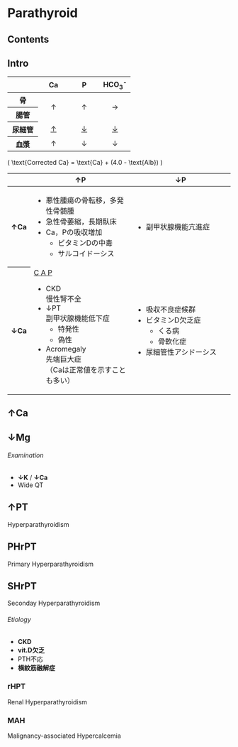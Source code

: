 <!--
Filename:	Parathyroid.md
Project:	/Users/shume/Developer/mnemosyne/docs/MMB/docs/d_Endo
Authors:	shumez <https://github.com/shumez>
Created:	2019-04-03 17:29:51
Modified:	2020-01-14 16:33:18
-----
Copyright (c) 2020 shumez
-->

# Parathyroid

## Contents


## Intro

<table>
	<thead>
		<tr>
			<th width="25%"></th>
			<th width="25%">Ca</th>
			<th width="25%">P</th>
			<th width="25%">HCO<sub>3</sub><sup>-</sup></th>
		</tr>
	</thead>
	<tbody>
		<tr>
			<th>骨</th>
			<td align="center" rowspan="2">&uarr;</td>
			<td align="center" rowspan="2">&uarr;</td>
			<td align="center" rowspan="2">&rarr;</td>
		</tr>
		<tr>
			<th>腸管</th>
		</tr>
		<tr>
			<th>尿細管</th>
			<td align="center"><u>&uarr;</u></td>
			<td align="center"><u>&darr;</u></td>
			<td align="center"><u>&darr;</u></td>
		</tr>
		<tr>
			<th>血漿</th>
			<td align="center">&uarr;</td>
			<td align="center">&darr;</td>
			<td align="center">&darr;</td>
		</tr>
	</tbody>
</table>

\( \text{Corrected Ca} = \text{Ca} + (4.0 - \text{Alb}) \)

<table>
    <thead>
		<tr>
			<th width="10%"></th>
			<th width="45%">&uarr;P</th>
			<th width="45%">&darr;P</th>
		</tr>
	</thead>
	<tbody>
		<tr>
			<th>&uarr;Ca</th>
			<td>
				<ul>
					<li>悪性腫瘍の骨転移，多発性骨髄腫</li>
					<li>急性骨萎縮，長期臥床</li>
					<li>Ca，Pの吸収増加
						<ul>
							<li>ビタミンDの中毒</li>
							<li>サルコイドーシス</li>
						</ul>
					</li>
				</ul>
			</td>
			<td>
				<ul>
					<li>副甲状腺機能亢進症</li>
				</ul>
			</td>
		</tr>
		<tr>
			<th>&darr;Ca</th>
			<td>
				<u>C A P</u>
				<ul>
					<li>CKD<br>
						慢性腎不全</li>
					<li>&darr;PT<br>
						副甲状腺機能低下症
						<ul>
							<li>特発性</li>
							<li>偽性</li>
						</ul>
					</li>
					<li>Acromegaly<br>
						先端巨大症<br>
						（Caは正常値を示すことも多い）</li>
				</ul>
			</td>
			<td>
				<ul>
					<li>吸収不良症候群</li>
					<li>ビタミンD欠乏症
						<ul>
							<li>くる病</li>
							<li>骨軟化症</li>
						</ul>
					</li>
					<li>尿細管性アシドーシス</li>
				</ul>
			</td>
		</tr>
	</tbody>
</table>

<!-- <h6 id='intro-def'>Definition</h6> -->
<!-- <h6 id='intro-eti'>Etiology</h6> -->
<!-- <h6 id='intro-epi'>Epidemiology</h6> -->
<!-- <h6 id='intro-cls'>Classification</h6> -->
<!-- <h6 id='intro-sx'>Sign and Symptom</h6> -->
<!-- <h6 id='intro-cmp'>Complication</h6> -->
<!-- <h6 id='intro-ex'>Examination</h6> -->
<!-- <h6 id='intro-dx'>Diagnosis</h6> -->
<!-- <h6 id='intro-tx'>Treatment</h6> -->
<!-- <h6 id='intro-prg'>Prognosis</h6> -->
<!-- <h6 id='intro-app'>Appendix</h6> -->


## &uarr;Ca

<!-- <h6 id='hrca-def'>Definition</h6> -->
<!-- <h6 id='hrca-eti'>Etiology</h6> -->
<!-- <h6 id='hrca-epi'>Epidemiology</h6> -->
<!-- <h6 id='hrca-cls'>Classification</h6> -->
<!-- <h6 id='hrca-sx'>Sign and Symptom</h6> -->
<!-- <h6 id='hrca-cmp'>Complication</h6> -->
<!-- <h6 id='hrca-ex'>Examination</h6> -->
<!-- <h6 id='hrca-dx'>Diagnosis</h6> -->
<!-- <h6 id='hrca-tx'>Treatment</h6> -->
<!-- <h6 id='hrca-prg'>Prognosis</h6> -->
<!-- <h6 id='hrca-app'>Appendix</h6> -->


## &darr;Mg

<!-- <h6 id='homg-def'>Definition</h6> -->
<!-- <h6 id='homg-eti'>Etiology</h6> -->
<!-- <h6 id='homg-epi'>Epidemiology</h6> -->
<!-- <h6 id='homg-cls'>Classification</h6> -->
<!-- <h6 id='homg-sx'>Sign and Symptom</h6> -->
<!-- <h6 id='homg-cmp'>Complication</h6> -->
<h6 id='homg-ex'>Examination</h6>

- **↓K** / **↓Ca**
- Wide QT

<!-- <h6 id='homg-dx'>Diagnosis</h6> -->
<!-- <h6 id='homg-tx'>Treatment</h6> -->
<!-- <h6 id='homg-prg'>Prognosis</h6> -->
<!-- <h6 id='homg-app'>Appendix</h6> -->


## &uarr;PT

Hyperparathyroidism

<!-- <h6 id='hrpt-def'>Definition</h6> -->
<!-- <h6 id='hrpt-eti'>Etiology</h6> -->
<!-- <h6 id='hrpt-epi'>Epidemiology</h6> -->
<!-- <h6 id='hrpt-cls'>Classification</h6> -->
<!-- <h6 id='hrpt-sx'>Sign and Symptom</h6> -->
<!-- <h6 id='hrpt-cmp'>Complication</h6> -->
<!-- <h6 id='hrpt-ex'>Examination</h6> -->
<!-- <h6 id='hrpt-dx'>Diagnosis</h6> -->
<!-- <h6 id='hrpt-tx'>Treatment</h6> -->
<!-- <h6 id='hrpt-prg'>Prognosis</h6> -->
<!-- <h6 id='hrpt-app'>Appendix</h6> -->


## PHrPT

Primary Hyperparathyroidism

<!-- <h6 id='phrpt-def'>Definition</h6> -->
<!-- <h6 id='phrpt-eti'>Etiology</h6> -->
<!-- <h6 id='phrpt-epi'>Epidemiology</h6> -->
<!-- <h6 id='phrpt-cls'>Classification</h6> -->
<!-- <h6 id='phrpt-sx'>Sign and Symptom</h6> -->
<!-- <h6 id='phrpt-cmp'>Complication</h6> -->
<!-- <h6 id='phrpt-ex'>Examination</h6> -->
<!-- <h6 id='phrpt-dx'>Diagnosis</h6> -->
<!-- <h6 id='phrpt-tx'>Treatment</h6> -->
<!-- <h6 id='phrpt-prg'>Prognosis</h6> -->
<!-- <h6 id='phrpt-app'>Appendix</h6> -->


## SHrPT

Seconday Hyperparathyroidism

<!-- <h6 id='shrpt-def'>Definition</h6> -->
<h6 id='shrpt-eti'>Etiology</h6>

- **CKD**
- **vit.D欠乏**
- PTH不応
- **横紋筋融解症**

<!-- <h6 id='shrpt-epi'>Epidemiology</h6> -->
<!-- <h6 id='shrpt-cls'>Classification</h6> -->
<!-- <h6 id='shrpt-sx'>Sign and Symptom</h6> -->
<!-- <h6 id='shrpt-cmp'>Complication</h6> -->
<!-- <h6 id='shrpt-ex'>Examination</h6> -->
<!-- <h6 id='shrpt-dx'>Diagnosis</h6> -->
<!-- <h6 id='shrpt-tx'>Treatment</h6> -->
<!-- <h6 id='shrpt-prg'>Prognosis</h6> -->
<!-- <h6 id='shrpt-app'>Appendix</h6> -->


### rHPT

Renal Hyperparathyroidism

<!-- <h6 id='rhpt-def'>Definition</h6> -->
<!-- <h6 id='rhpt-eti'>Etiology</h6> -->
<!-- <h6 id='rhpt-epi'>Epidemiology</h6> -->
<!-- <h6 id='rhpt-cls'>Classification</h6> -->
<!-- <h6 id='rhpt-sx'>Sign and Symptom</h6> -->
<!-- <h6 id='rhpt-cmp'>Complication</h6> -->
<!-- <h6 id='rhpt-ex'>Examination</h6> -->
<!-- <h6 id='rhpt-dx'>Diagnosis</h6> -->
<!-- <h6 id='rhpt-tx'>Treatment</h6> -->
<!-- <h6 id='rhpt-prg'>Prognosis</h6> -->
<!-- <h6 id='rhpt-app'>Appendix</h6> -->


### MAH

Malignancy-associated Hypercalcemia

<!-- <h6 id='mah-def'>Definition</h6> -->
<!-- <h6 id='mah-eti'>Etiology</h6> -->
<!-- <h6 id='mah-epi'>Epidemiology</h6> -->
<!-- <h6 id='mah-cls'>Classification</h6> -->
<!-- <h6 id='mah-sx'>Sign and Symptom</h6> -->
<!-- <h6 id='mah-cmp'>Complication</h6> -->
<!-- <h6 id='mah-ex'>Examination</h6> -->
<!-- <h6 id='mah-dx'>Diagnosis</h6> -->
<!-- <h6 id='mah-tx'>Treatment</h6> -->
<!-- <h6 id='mah-prg'>Prognosis</h6> -->
<!-- <h6 id='mah-app'>Appendix</h6> -->

##

<!-- ## -->
<!-- <h6 id='-def'>Definition</h6> -->
<!-- <h6 id='-eti'>Etiology</h6> -->
<!-- <h6 id='-epi'>Epidemiology</h6> -->
<!-- <h6 id='-cls'>Classification</h6> -->
<!-- <h6 id='-sx'>Sign and Symptom</h6> -->
<!-- <h6 id='-cmp'>Complication</h6> -->
<!-- <h6 id='-ex'>Examination</h6> -->
<!-- <h6 id='-dx'>Diagnosis</h6> -->
<!-- <h6 id='-tx'>Treatment</h6> -->
<!-- <h6 id='-prg'>Prognosis</h6> -->
<!-- <h6 id='-app'>Appendix</h6> -->

<!-- ref -->


<!-- <style type="text/css">
	img{width: 50%; float: right;}
</style> -->